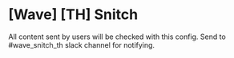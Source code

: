 # [Wave] [TH] Snitch
All content sent by users will be checked with this config.
Send to #wave_snitch_th slack channel for notifying.
